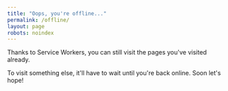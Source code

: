 ```yaml
---
title: "Oops, you're offline..."
permalink: /offline/
layout: page
robots: noindex
---
```


Thanks to Service Workers, you can still visit the pages you've visited already.

To visit something else, it'll have to wait until you're back online. Soon let's hope!

<script type="text/javascript" markdown="1" defer="defer">
  ga('send', 'event', 'OFF', 'display', 'From offline', location.pathname);
</script>